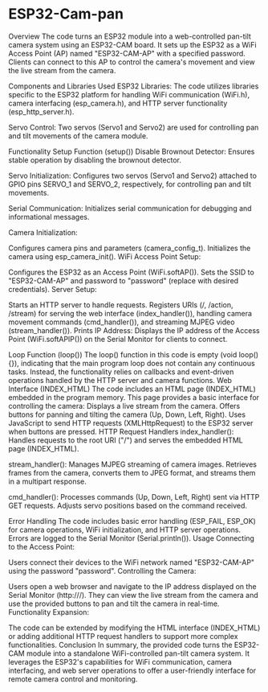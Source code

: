 # ESP32-Cam-pan


Overview
The code turns an ESP32 module into a web-controlled pan-tilt camera system using an ESP32-CAM board. It sets up the ESP32 as a WiFi Access Point (AP) named "ESP32-CAM-AP" with a specified password. Clients can connect to this AP to control the camera's movement and view the live stream from the camera.

Components and Libraries Used
ESP32 Libraries: The code utilizes libraries specific to the ESP32 platform for handling WiFi communication (WiFi.h), camera interfacing (esp_camera.h), and HTTP server functionality (esp_http_server.h).

Servo Control: Two servos (Servo1 and Servo2) are used for controlling pan and tilt movements of the camera module.

Functionality
Setup Function (setup())
Disable Brownout Detector: Ensures stable operation by disabling the brownout detector.

Servo Initialization: Configures two servos (Servo1 and Servo2) attached to GPIO pins SERVO_1 and SERVO_2, respectively, for controlling pan and tilt movements.

Serial Communication: Initializes serial communication for debugging and informational messages.

Camera Initialization:

Configures camera pins and parameters (camera_config_t).
Initializes the camera using esp_camera_init().
WiFi Access Point Setup:

Configures the ESP32 as an Access Point (WiFi.softAP()).
Sets the SSID to "ESP32-CAM-AP" and password to "password" (replace with desired credentials).
Server Setup:

Starts an HTTP server to handle requests.
Registers URIs (/, /action, /stream) for serving the web interface (index_handler()), handling camera movement commands (cmd_handler()), and streaming MJPEG video (stream_handler()).
Prints IP Address: Displays the IP address of the Access Point (WiFi.softAPIP()) on the Serial Monitor for clients to connect.

Loop Function (loop())
The loop() function in this code is empty (void loop() {}), indicating that the main program loop does not contain any continuous tasks. Instead, the functionality relies on callbacks and event-driven operations handled by the HTTP server and camera functions.
Web Interface (INDEX_HTML)
The code includes an HTML page (INDEX_HTML) embedded in the program memory.
This page provides a basic interface for controlling the camera:
Displays a live stream from the camera.
Offers buttons for panning and tilting the camera (Up, Down, Left, Right).
Uses JavaScript to send HTTP requests (XMLHttpRequest) to the ESP32 server when buttons are pressed.
HTTP Request Handlers
index_handler(): Handles requests to the root URI ("/") and serves the embedded HTML page (INDEX_HTML).

stream_handler(): Manages MJPEG streaming of camera images. Retrieves frames from the camera, converts them to JPEG format, and streams them in a multipart response.

cmd_handler(): Processes commands (Up, Down, Left, Right) sent via HTTP GET requests. Adjusts servo positions based on the command received.

Error Handling
The code includes basic error handling (ESP_FAIL, ESP_OK) for camera operations, WiFi initialization, and HTTP server operations.
Errors are logged to the Serial Monitor (Serial.println()).
Usage
Connecting to the Access Point:

Users connect their devices to the WiFi network named "ESP32-CAM-AP" using the password "password".
Controlling the Camera:

Users open a web browser and navigate to the IP address displayed on the Serial Monitor (http://<ESP32-AP-IP>/).
They can view the live stream from the camera and use the provided buttons to pan and tilt the camera in real-time.
Functionality Expansion:

The code can be extended by modifying the HTML interface (INDEX_HTML) or adding additional HTTP request handlers to support more complex functionalities.
Conclusion
In summary, the provided code turns the ESP32-CAM module into a standalone WiFi-controlled pan-tilt camera system. It leverages the ESP32's capabilities for WiFi communication, camera interfacing, and web server operations to offer a user-friendly interface for remote camera control and monitoring.



